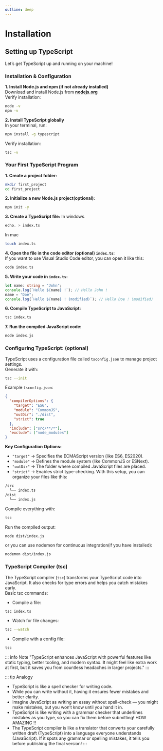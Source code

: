 ```yaml
---
outline: deep
---
```


# Installation

## Setting up TypeScript
Let’s get TypeScript up and running on your machine!

### Installation & Configuration
**1. Install Node.js and npm (if not already installed)**\
Download and install Node.js from **[nodejs.org](https://nodejs.org)**\
Verify installation:
```sh
node -v
npm -v
```
**2. Install TypeScript globally**\
In your terminal, run:
```sh
npm install -g typescript
```
Verify installation:
```sh
tsc -v
```

### Your First TypeScript Program
**1. Create a project folder:**
```sh
mkdir first_project
cd first_project
```
**2. Initialize a new Node.js project(optional):**
```sh
npm init -y
```
**3. Create a TypeScript file:**
In windows.
```sh
echo. > index.ts
```
In mac
```sh
touch index.ts
```
**4. Open the file in the code editor (optional) `index.ts`:**\
If you want to use Visual Studio Code editor, you can open it like this:
```sh title="sh (win/mac)"
code index.ts
```
**5. Write your code in `index.ts`:**
```ts title="TypeScript"
let name: string = "John";
console.log(`Hello ${name} !`); // Hello John !
name = "Doe";
console.log(`Hello ${name} ! (modified)`); // Hello Doe ! (modified)
```
**6. Compile TypeScript to JavaScript:**
```sh
tsc index.ts
```
**7. Run the compiled JavaScript code:**
```sh
node index.js
```

### Configuring TypeScript: (optional)
TypeScript uses a configuration file called `tsconfig.json` to manage project settings.\
Generate it with:
```sh
tsc --init
```
Example `tsconfig.json`:
```json title="json"
{
  "compilerOptions": {
    "target": "ES6",
    "module": "CommonJS",
    "outDir": "./dist",
    "strict": true
  },
  "include": ["src/**/*"],
  "exclude": ["node_modules"]
}
```
**Key Configuration Options:**
- `"target"` → Specifies the ECMAScript version (like ES6, ES2020).
- `"module"` → Defines the module system (like CommonJS or ESNext).
- `"outDir"` → The folder where compiled JavaScript files are placed.
- `"strict"` → Enables strict type-checking.
With this setup, you can organize your files like this: 
```sh
/src
  └── index.ts
/dist
  └── index.js
```
Compile everything with: 
```sh
tsc
```
Run the compiled output:
```sh
node dist/index.js
```
or you can use nodemon for continuous integration(if you have installed):
```sh
nodemon dist/index.js
```
### TypeScript Compiler (tsc)
The TypeScript compiler (`tsc`) transforms your TypeScript code into JavaScript. It also checks for type errors and helps you catch mistakes early.  
Basic tsc commands:
- Compile a file:
```sh 
tsc index.ts
```
- Watch for file changes:
```sh 
tsc --watch
```
- Compile with a config file:
```sh 
tsc
```

::: info Note
"TypeScript enhances JavaScript with powerful features like static typing, better tooling, and modern syntax. It might feel like extra work at first, but it saves you from countless headaches in larger projects."
:::

::: tip Analogy
- TypeScript is like a spell checker for writing code.  
- While you can write without it, having it ensures fewer mistakes and better clarity.  
- Imagine JavaScript as writing an essay without spell-check — you might make mistakes, but you won’t know until you hand it in.  
- TypeScript is like writing with a grammar checker that underlines mistakes as you type, so you can fix them before submitting! HOW AMAZING !!  
- The TypeScript compiler is like a translator that converts your carefully written draft (TypeScript) into a language everyone understands (JavaScript). If it spots any grammar or spelling mistakes, it tells you before publishing the final version!
:::